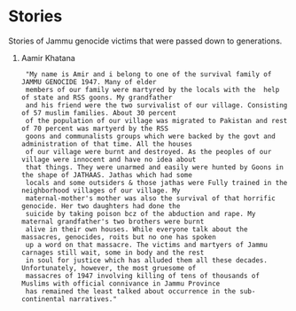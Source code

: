# Stories
Stories of Jammu genocide victims that were passed down to generations.

1. Aamir Khatana 

        "My name is Amir and i belong to one of the survival family of JAMMU GENOCIDE 1947. Many of elder 
        members of our family were martyred by the locals with the  help of state and RSS goons. My grandfather
        and his friend were the two survivalist of our village. Consisting of 57 muslim families. About 30 percent
        of the population of our village was migrated to Pakistan and rest of 70 percent was martyerd by the RSS 
        goons and communalists groups which were backed by the govt and administration of that time. All the houses
        of our village were burnt and destroyed. As the peoples of our village were innocent and have no idea about 
        that things. They were unarmed and easily were hunted by Goons in the shape of JATHAAS. Jathas which had some
        locals and some outsiders & those jathas were Fully trained in the neighborhood villages of our village. My
        maternal-mother's mother was also the survival of that horrific genocide. Her two daughters had done the
        suicide by taking poison bcz of the abduction and rape. My maternal grandfather's two brothers were burnt
        alive in their own houses. While everyone talk about the massacres, genocides, roits but no one has spoken
        up a word on that massacre. The victims and martyers of Jammu carnages still wait, some in body and the rest
        in soul for justice which has alluded them all these decades. Unfortunately, however, the most gruesome of
        massacres of 1947 involving killing of tens of thousands of Muslims with official connivance in Jammu Province 
        has remained the least talked about occurrence in the sub-continental narratives."
